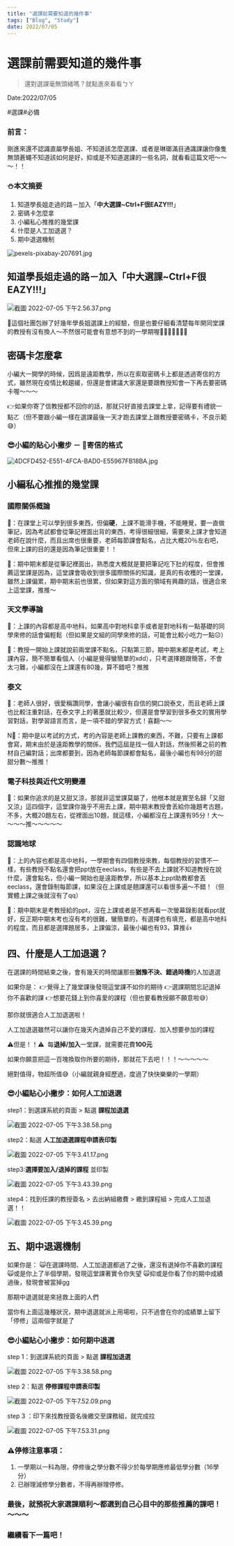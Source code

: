 ```yaml
---
title: "選課前需要知道的幾件事"
tags: ["Blog", "Study"]
date: 2022/07/05
---
```

# 選課前需要知道的幾件事

> 還對選課毫無頭緒嗎？就點進來看看ㄅㄚ
> 

Date:2022/07/05

#選課#必備

### 前言：

剛進來還不認識直屬學長姐、不知道該怎麼選課、或者是琳瑯滿目通識課讓你像隻無頭蒼蠅不知道該如何是好，抑或是不知道選課的一些名詞，就看看這篇文吧～～～！！

### ⛄️本文摘要

1. 知道學長姐走過的路－加入「**中大選課~Ctrl+F很EAZY!!!**」
2. 密碼卡怎麼拿
3. 小編私心推推的幾堂課
4. 什麼是人工加退選？
5. 期中退選機制

![pexels-pixabay-207691.jpg](https://github.com/NCU-FRESH/2024-blog/blob/main/%E9%81%B8%E8%AA%B2%E5%89%8D%E9%9C%80%E8%A6%81%E7%9F%A5%E9%81%93%E7%9A%84%E5%B9%BE%E4%BB%B6%E4%BA%8B/pexels-pixabay-207691.jpg?raw=true)

## 知道學長姐走過的路－加入「**中大選課~Ctrl+F很EAZY!!!**」

![截圖 2022-07-05 下午2.56.37.png](https://github.com/NCU-FRESH/2024-blog/blob/main/%E9%81%B8%E8%AA%B2%E5%89%8D%E9%9C%80%E8%A6%81%E7%9F%A5%E9%81%93%E7%9A%84%E5%B9%BE%E4%BB%B6%E4%BA%8B/%25E6%2588%25AA%25E5%259C%2596_2022-07-05_%25E4%25B8%258B%25E5%258D%25882.56.37.png?raw=true)

🌟這個社團包辦了好幾年學長姐選課上的經驗，但是也要仔細看清楚每年開同堂課的教授有沒有換人～不然很可能會有意想不到的一學期喔🤫🤫🤫🤫🤫😉😉

## 密碼卡怎麼拿

小編大一開學的時候，因爲是遠距教學，所以在索取密碼卡上都是透過寄信的方式，雖然現在疫情比較趨緩，但還是會建議大家還是要跟教授知會一下再去要密碼卡喔～～～

👉如果你寄了信教授都不回你的話，那就只好直接去課堂上拿，記得要有禮貌一點ㄛ（但不要跟小編一樣在選課最後一天才跑去課堂上跟教授要密碼卡，不良示範😅）

### 😎**小編的貼心小撇步** － **📧寄信的格式**

![4DCFD452-E551-4FCA-BAD0-E55967FB18BA.jpg](https://github.com/NCU-FRESH/2024-blog/blob/main/%E9%81%B8%E8%AA%B2%E5%89%8D%E9%9C%80%E8%A6%81%E7%9F%A5%E9%81%93%E7%9A%84%E5%B9%BE%E4%BB%B6%E4%BA%8B/4DCFD452-E551-4FCA-BAD0-E55967FB18BA.jpg?raw=true)

## 小編私心推推的幾堂課

### 國際關係概論

🐧：在課堂上可以學到很多東西，但偏**硬**，上課不能滑手機，不能睡覺，要一直做筆記，因為考試都會從筆記裡面出背的東西，考得很細很細，需要來上課才會知道老師在說什麼，而且出席也很重要，老師每節課會點名，占比大概20％左右吧，但來上課的目的還是因為筆記很重要！！

🐧：期中期末都是從筆記裡面出，熟悉度大概就是要把筆記吃下肚的程度，但會推薦這堂課是因為，這堂課會吸收到很多國際關係的知識，是真的有收穫的一堂課，雖然上課偏累，期中期末前也很累，但如果對這方面的領域有興趣的話，很適合來上這堂課，推推～

### 天文學導論

🦑：上課的內容都是高中地科，如果高中對地科拿手或者是對地科有一點基礎的同學來修的話會偏輕鬆（但如果是文組的同學來修的話，可能會比較小吃力一點☹️）

🦑：教授一開始上課就說前兩堂課不點名，只點第三節，期中期末都是考試，考上課內容，簡不簡單看個人（小編是覺得蠻簡單的xdd），只考選擇題跟簡答，不會太刁難，小編都沒在上課還有80幾，算不錯吧？推推

### 泰文

🐧：老師人很好，很愛稱讚同學，會讓小編很有自信的開口說泰文，而且老師上課也比較注重對話，在泰文字上的著墨就比較少，但還是會學習到很多泰文的實用學習對話，對學習語言而言，是一項不錯的學習方式！喜翻～～

N🐧：期中是以考試的方式，考的內容是老師上課教的東西，不難，只要有上課都會寫，期末由於是遠距教學的關係，我們這屆是找一個人對話，然後照著之前的教材自己編對話；出席都要到，因為老師每節課都會點名，最後小編也有98分的甜甜分數～推推！

### 電子科技與近代文明變遷

🤖：如果你追求的是又甜又涼，那就非這堂課莫屬了，他根本就是實至名歸「又甜又涼」這四個字，這堂課你幾乎不用去上課，期中期末教授會丟給你幾題考古題，不多，大概20題左右，從裡面出10題，就這樣，小編都沒在上課還有95分！大～～～～推～～～～～

### 認識地球

🍭：上的內容也都是高中地科，一學期會有四個教授來教，每個教授的習慣不一樣，有些教授不點名還會把ppt放在eeclass，有些是不去上課就不知道教授在說什麼，還會點名，但小編一開始也是遠距教學，所以基本上ppt助教都會丟eeclass，還會錄制每節課，如果沒在上課或是翹課還可以看很多遍～不錯！（但實體上課之後就沒有了qq）

🍭：期中期末是考教授給的ppt，沒在上課或者是不想再看一次螢幕錄影就看ppt就好，反正期中期末考也沒有考的很難，蠻簡單的，有選擇也有填充，都是高中地科的程度，而且都是選擇題居多，上課偏涼，最後小編也有93，算推👍

## 四、什麼是人工加退選？

在選課的時間結束之後，會有幾天的時間讓那些**猶豫不決、錯過時機**的人加退選

如果你是：
👉覺得上了幾堂課後發現這堂課不如你的期待
👉選課期間忘記退掉你不喜歡的課
👉想要花錢上到你喜愛的課程（但也要看教授願不願意啦😅）

那你就很適合人工加退選啦！

人工加退選雖然可以讓你在幾天內退掉自己不愛的課程、加入想要參加的課程

⚠️但是！！⚠️  每**退掉/加入**一堂課，就需要花費**100元**

如果你願意把這一百塊換取你所要的期待，那就花下去吧！！！～～～～～

絕對值得，物超所值😅（小編就親身經歷過，度過了快快樂樂的一學期）

### 😎**小編貼心小撇步：如何人工加退選**

step1：到選課系統的頁面 > 點選 **課程加退選**

![截圖 2022-07-05 下午3.38.58.png](https://github.com/NCU-FRESH/2024-blog/blob/main/%E9%81%B8%E8%AA%B2%E5%89%8D%E9%9C%80%E8%A6%81%E7%9F%A5%E9%81%93%E7%9A%84%E5%B9%BE%E4%BB%B6%E4%BA%8B/%25E6%2588%25AA%25E5%259C%2596_2022-07-05_%25E4%25B8%258B%25E5%258D%25883.38.58.png?raw=true)

step2：點選 **人工加退選課程申請表印製**

![截圖 2022-07-05 下午3.41.17.png](https://github.com/NCU-FRESH/2024-blog/blob/main/%E9%81%B8%E8%AA%B2%E5%89%8D%E9%9C%80%E8%A6%81%E7%9F%A5%E9%81%93%E7%9A%84%E5%B9%BE%E4%BB%B6%E4%BA%8B/%25E6%2588%25AA%25E5%259C%2596_2022-07-05_%25E4%25B8%258B%25E5%258D%25883.41.17.png?raw=true)

step3:**選擇要加入/退掉的課程** 並印製

![截圖 2022-07-05 下午3.43.39.png](https://github.com/NCU-FRESH/2024-blog/blob/main/%E9%81%B8%E8%AA%B2%E5%89%8D%E9%9C%80%E8%A6%81%E7%9F%A5%E9%81%93%E7%9A%84%E5%B9%BE%E4%BB%B6%E4%BA%8B/%25E6%2588%25AA%25E5%259C%2596_2022-07-05_%25E4%25B8%258B%25E5%258D%25883.43.39.png?raw=true)

step4：找到任課的教授簽名 > 去出納組繳費 > 繳到課程組 > 完成人工加退選！！

![截圖 2022-07-05 下午3.45.39.png](https://github.com/NCU-FRESH/2024-blog/blob/main/%E9%81%B8%E8%AA%B2%E5%89%8D%E9%9C%80%E8%A6%81%E7%9F%A5%E9%81%93%E7%9A%84%E5%B9%BE%E4%BB%B6%E4%BA%8B/%25E6%2588%25AA%25E5%259C%2596_2022-07-05_%25E4%25B8%258B%25E5%258D%25883.45.39.png?raw=true)

## 五、期中退選機制

如果你是：
🙀在選課時間、人工加退選都過了之後，還沒有退掉你不喜歡的課程
🙀或是你上了半個學期，發現這堂課著實令你失望
🙀抑或是你看了你的期中成績過後，發現會被當掉gg

那期中退選就是來拯救上面的人們

當你有上面這幾種狀況，期中退選就派上用場啦，只不過會在你的成績單上留下「停修」這兩個字就是了

### 😎**小編貼心小撇步：如何期中退選**

step 1：到選課系統的頁面 > 點選 **課程加退選**

![截圖 2022-07-05 下午3.38.58.png](https://github.com/NCU-FRESH/2024-blog/blob/main/%E9%81%B8%E8%AA%B2%E5%89%8D%E9%9C%80%E8%A6%81%E7%9F%A5%E9%81%93%E7%9A%84%E5%B9%BE%E4%BB%B6%E4%BA%8B/%25E6%2588%25AA%25E5%259C%2596_2022-07-05_%25E4%25B8%258B%25E5%258D%25883.38.58.png?raw=true)

step 2：點選 **停修課程申請表印製**

![截圖 2022-07-05 下午7.52.09.png](https://github.com/NCU-FRESH/2024-blog/blob/main/%E9%81%B8%E8%AA%B2%E5%89%8D%E9%9C%80%E8%A6%81%E7%9F%A5%E9%81%93%E7%9A%84%E5%B9%BE%E4%BB%B6%E4%BA%8B/%25E6%2588%25AA%25E5%259C%2596_2022-07-05_%25E4%25B8%258B%25E5%258D%25887.52.09.png?raw=true)

step 3 ：印下來找教授簽名後繳交至課務組，就完成拉

![截圖 2022-07-05 下午7.53.31.png](https://github.com/NCU-FRESH/2024-blog/blob/main/%E9%81%B8%E8%AA%B2%E5%89%8D%E9%9C%80%E8%A6%81%E7%9F%A5%E9%81%93%E7%9A%84%E5%B9%BE%E4%BB%B6%E4%BA%8B/%25E6%2588%25AA%25E5%259C%2596_2022-07-05_%25E4%25B8%258B%25E5%258D%25887.53.31.png?raw=true)

### ⚠️**停修注意事項：**

1. 一學期以一科為限，停修後之學分數不得少於每學期應修最低學分數（16學分）
2. 已辦理減修學分數者，不得再辦理停修。

### 最後，就預祝大家選課順利～都選到自己心目中的那些推薦的課吧！～～～

### 繼續看下一篇吧！

[](https://ncufresh.ncu.edu.tw/blog/life/?postId=89aaaf13-55b8-49fb-8691-ba362a314996)